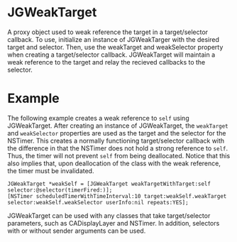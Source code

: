 JGWeakTarget
============

A proxy object used to weak reference the target in a target/selector callback. To use, initialize an instance of JGWeakTarger with the desired target and selector. Then, use the weakTarget and weakSelector property when creating a target/selector callback. JGWeakTarget will maintain a weak reference to the target and relay the recieved callbacks to the selector.

Example
============

The following example creates a weak reference to `self` using JGWeakTarget. After creating an instance of JGWeakTarget, the `weakTarget` and `weakSelector` properties are used as the target and the selector for the NSTimer. This creates a normally functioning target/selector callback with the difference in that the NSTimer does not hold a strong reference to `self`. Thus, the timer will not prevent `self` from being deallocated. Notice that this also implies that, upon deallocation of the class with the weak reference, the timer must be invalidated.

```
JGWeakTarget *weakSelf = [JGWeakTarget weakTargetWithTarget:self selector:@selector(timerFired:)];
[NSTimer scheduledTimerWithTimeInterval:10 target:weakSelf.weakTarget selector:weakSelf.weakSelector userInfo:nil repeats:YES];
```

JGWeakTarget can be used with any classes that take target/selector parameters, such as CADisplayLayer and NSTimer. In addition, selectors with or without sender arguments can be used.
